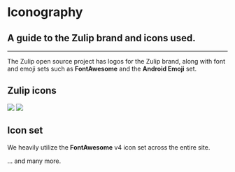 # Iconography

## A guide to the Zulip brand and icons used.

---

The Zulip open source project has logos for the Zulip brand, along with font and emoji sets such as **FontAwesome** and the **Android Emoji** set.

## Zulip icons
<div class="icons">
    <img class="icon" src="/assets/zulip-icon.png" />
    <img class="icon" src="/assets/zulip-icon.svg" />
</div>

## Icon set
We heavily utilize the **FontAwesome** v4 icon set across the entire site.

<div class="icon-set">
    <i class="fa fa-comments-o"></i>
    <i class="fa fa-compass"></i>
    <i class="fa fa-copyright"></i>
    <i class="fa fa-creative-commons"></i>
    <i class="fa fa-credit-card"></i>
    <i class="fa fa-credit-card-alt"></i>
    <i class="fa fa-crop"></i>
    <i class="fa fa-crosshairs"></i>
    <i class="fa fa-cube"></i>
    <i class="fa fa-cubes"></i>
    <i class="fa fa-cutlery"></i>
    <i class="fa fa-dashboard"></i>
    <i class="fa fa-database"></i>
    <i class="fa fa-deaf"></i>
    <i class="fa fa-deafness"></i>
    <i class="fa fa-desktop"></i>
    <i class="fa fa-diamond"></i>
    <i class="fa fa-dot-circle-o"></i>
    <i class="fa fa-download"></i>
    <i class="fa fa-drivers-license"></i>
    <i class="fa fa-drivers-license-o"></i>
    <i class="fa fa-edit"></i>
    <i class="fa fa-ellipsis-h"></i>
    <i class="fa fa-ellipsis-v"></i>
    <i class="fa fa-envelope"></i>
    <i class="fa fa-envelope-o"></i>
    <i class="fa fa-envelope-open"></i>
    <i class="fa fa-envelope-open-o"></i>
    <i class="fa fa-envelope-square"></i>
    <i class="fa fa-eraser"></i>
    <i class="fa fa-exchange"></i>
    <i class="fa fa-phone"></i>
    <i class="fa fa-phone-square"></i>
    <i class="fa fa-photo"></i>
    <i class="fa fa-picture-o"></i>
    <i class="fa fa-pie-chart"></i>
    <i class="fa fa-plane"></i>
    <i class="fa fa-plug"></i>
    <i class="fa fa-plus"></i>
    <i class="fa fa-plus-circle"></i>
    <i class="fa fa-plus-square"></i>
    <i class="fa fa-plus-square-o"></i>
    <i class="fa fa-podcast"></i>
    <i class="fa fa-power-off"></i>
    <i class="fa fa-print"></i>
    <i class="fa fa-puzzle-piece"></i>
    <i class="fa fa-qrcode"></i>
    <i class="fa fa-question"></i>
    <i class="fa fa-question-circle"></i>
    <i class="fa fa-question-circle-o"></i>
    <i class="fa fa-quote-left"></i>
    <i class="fa fa-quote-right"></i>
    <i class="fa fa-random"></i>
    <i class="fa fa-recycle"></i>
    <i class="fa fa-refresh"></i>
    <i class="fa fa-registered"></i>
    <i class="fa fa-remove"></i>
    <i class="fa fa-reorder"></i>
    <i class="fa fa-reply"></i>
    <i class="fa fa-reply-all"></i>
    <i class="fa fa-retweet"></i>
    <i class="fa fa-road"></i>
    <i class="fa fa-rocket"></i>
    <i class="fa fa-rss"></i>
    <i class="fa fa-rss-square"></i>
    <i class="fa fa-s15"></i>
    <i class="fa fa-search"></i>
    <i class="fa fa-search-minus"></i>
    <i class="fa fa-search-plus"></i>
    <i class="fa fa-send"></i>
    <i class="fa fa-send-o"></i>
    <i class="fa fa-server"></i>
    <i class="fa fa-share"></i>
    <i class="fa fa-share-alt"></i>
    <i class="fa fa-share-alt-square"></i>
    <i class="fa fa-share-square"></i>
    <i class="fa fa-share-square-o"></i>
    <i class="fa fa-shield"></i>
    <i class="fa fa-ship"></i>
    <i class="fa fa-shopping-bag"></i>
    <i class="fa fa-shopping-basket"></i>
    <i class="fa fa-shopping-cart"></i>
    <nobr><span>... and many more.</span></nobr>
</div>
